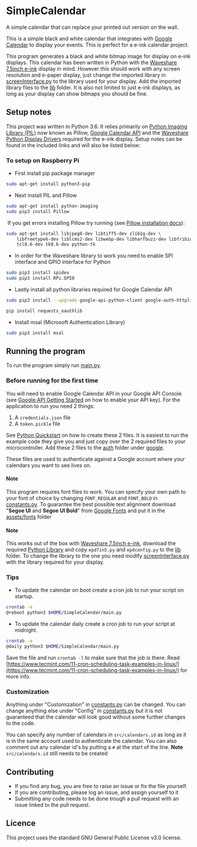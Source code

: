 # SimpleCalendar

A simple calendar that can replace your printed out version on the wall.

This is a simple black and white calendar that integrates with [Google Calendar](https://developers.google.com/calendar/) to display your events. This is perfect for a e-ink calendar project.

This program generates a black and white bitmap image for display on e-ink displays. This calendar has been written in Python with the [Waveshare 7.5inch e-ink](https://www.waveshare.com/7.5inch-e-paper-hat.htm) display in mind. However this should work with any screen resolution and e-paper display, just change the imported library in [screenInterface.py](screeninterface.py) to the library used for your display. Add the imported library files to the [lib](src/lib) folder. It is also not limited to just e-ink displays, as long as your display can show bitmaps you should be fine.

## Setup notes

This project was written in Python 3.6. It relies primarily on [Python Imaging Library (PIL)](https://pypi.org/project/Pillow/) now known as Pillow, [Google Calendar API](https://developers.google.com/api-client-library/python/apis/calendar/v3) and the [Waveshare Python Display Drivers](https://www.waveshare.com/wiki/7.5inch_e-Paper_HAT) required for the e-ink display. Setup notes can be found in the included links and will also be listed below:

### To setup on Raspberry Pi

* First install pip package manager

```bash
sudo apt-get install python3-pip
```

* Next install PIL and Pillow

```bash
sudo apt-get install python-imaging
sudo pip3 install Pillow
```

&nbsp;If you get errors installing Pillow try running (see [Pillow installation docs](https://pillow.readthedocs.io/en/latest/installation.html#linux-installation)):

```bash
sudo apt-get install libjpeg8-dev libtiff5-dev zlib1g-dev \
    libfreetype6-dev liblcms2-dev libwebp-dev libharfbuzz-dev libfribidi-dev \
    tcl8.6-dev tk8.6-dev python-tk
```

* In order for the Waveshare library to work you need to enable SPI interface and GPIO interface for Python

```bash
sudo pip3 install spidev
sudo pip3 install RPi.GPIO
```

* Lastly install all python libraries required for Google Calendar API

```bash
sudo pip3 install --upgrade google-api-python-client google-auth-httplib2 google-auth-oauthlib
```

```bash
pip install requests_oauthlib
```

* Install msal (Microsoft Authentication Library)

```bash
sudo pip3 install msal
```

## Running the program

To run the program simply run [main.py](main.py).

### Before running for the first time

You will need to enable Google Calendar API in your Google API Console (see [Google API Getting Started](https://developers.google.com/api-client-library/python/start/get_started) on how to enable your API key). For the application to run you need 2 things:

1. A `credentials.json` file
2. A `token.pickle` file

See [Python Quickstart](https://developers.google.com/calendar/quickstart/python) on how to create these 2 files. It is easiest to run the example code they give you and just copy over the 2 required files to your microcontroller. Add these 2 files to the [auth](src/auth) folder under [google](src/auth/google).

These files are used to authenticate against a Google account where your calendars you want to see lives on.

#### Note

This program requires font files to work. You can specify your own path to your font of choice by changing `FONT_REGULAR` and `FONT_BOLD` in [constants.py](constants.py). To guarantee the best possible text alignment download "**Segoe UI** and **Segoe UI Bold**" from [Google Fonts](https://fonts.google.com/specimen/Raleway) and put it in the [assets/fonts](src/assets/fonts) folder

#### Note

This works out of the box with [Waveshare 7.5inch e-ink](https://www.waveshare.com/7.5inch-e-paper-hat.htm), download the required [Python Library](https://www.waveshare.com/wiki/7.5inch_e-Paper_HAT) and copy `epd7in5.py` and `epdconfig.py` to the [lib](src/lib) folder. To change the library to the one you need modify [screenInterface.py](screeninterface.py) with the library required for your display.

### Tips

* To update the calendar on boot create a cron job to run your script on startup.

``` bash
crontab -e
@reboot python3 $HOME/SimpleCalendar/main.py
```

* To update the calendar daily create a cron job to run your script at midnight.

``` bash
crontab -e
@daily python3 $HOME/SimpleCalendar/main.py
```

Save the file and run `crontab -l` to make sure that the job is there. Read [https://www.tecmint.com/11-cron-scheduling-task-examples-in-linux/](https://www.tecmint.com/11-cron-scheduling-task-examples-in-linux/) for more info.

### Customization

Anything under "Customization" in [constants.py](src/constants.py) can be changed. You can change anything else under "Config" in [constants.py](src/constants.py) but it is not guaranteed that the calendar will look good without some further changes to the code.

You can specify any number of calendars in `src/calendars.id` as long as it is in the same account used to authenticate the calendar. You can also comment out any calendar id's by putting a `#` at the start of the line. **Note** `src/calendars.id` still needs to be created

## Contributing

* If you find any bug, you are free to raise an issue or fix the file yourself.
* If you are contributing, please log an issue, and assign yourself to it
* Submitting any code needs to be done trough a pull request with an issue linked to the pull request.

## Licence

This project uses the standard GNU General Public License v3.0 license.
